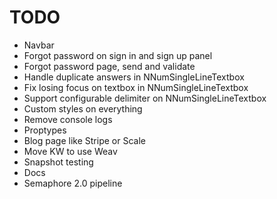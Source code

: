 # TODO

- Navbar
- Forgot password on sign in and sign up panel
- Forgot password page, send and validate
- Handle duplicate answers in NNumSingleLineTextbox
- Fix losing focus on textbox in NNumSingleLineTextbox
- Support configurable delimiter on NNumSingleLineTextbox
- Custom styles on everything
- Remove console logs
- Proptypes
- Blog page like Stripe or Scale
- Move KW to use Weav
- Snapshot testing
- Docs
- Semaphore 2.0 pipeline
